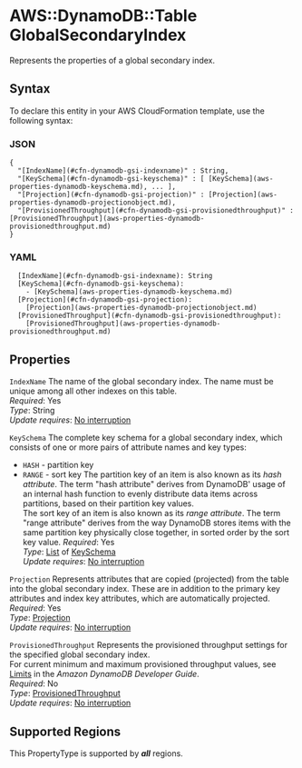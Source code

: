 # AWS::DynamoDB::Table GlobalSecondaryIndex<a name="aws-properties-dynamodb-gsi"></a>

Represents the properties of a global secondary index\.

## Syntax<a name="aws-properties-dynamodb-gsi-syntax"></a>

To declare this entity in your AWS CloudFormation template, use the following syntax:

### JSON<a name="aws-properties-dynamodb-gsi-syntax.json"></a>

```
{
  "[IndexName](#cfn-dynamodb-gsi-indexname)" : String,
  "[KeySchema](#cfn-dynamodb-gsi-keyschema)" : [ [KeySchema](aws-properties-dynamodb-keyschema.md), ... ],
  "[Projection](#cfn-dynamodb-gsi-projection)" : [Projection](aws-properties-dynamodb-projectionobject.md),
  "[ProvisionedThroughput](#cfn-dynamodb-gsi-provisionedthroughput)" : [ProvisionedThroughput](aws-properties-dynamodb-provisionedthroughput.md)
}
```

### YAML<a name="aws-properties-dynamodb-gsi-syntax.yaml"></a>

```
  [IndexName](#cfn-dynamodb-gsi-indexname): String
  [KeySchema](#cfn-dynamodb-gsi-keyschema): 
    - [KeySchema](aws-properties-dynamodb-keyschema.md)
  [Projection](#cfn-dynamodb-gsi-projection): 
    [Projection](aws-properties-dynamodb-projectionobject.md)
  [ProvisionedThroughput](#cfn-dynamodb-gsi-provisionedthroughput): 
    [ProvisionedThroughput](aws-properties-dynamodb-provisionedthroughput.md)
```

## Properties<a name="aws-properties-dynamodb-gsi-properties"></a>

`IndexName`  <a name="cfn-dynamodb-gsi-indexname"></a>
The name of the global secondary index\. The name must be unique among all other indexes on this table\.  
*Required*: Yes  
*Type*: String  
*Update requires*: [No interruption](https://docs.aws.amazon.com/AWSCloudFormation/latest/UserGuide/using-cfn-updating-stacks-update-behaviors.html#update-no-interrupt)

`KeySchema`  <a name="cfn-dynamodb-gsi-keyschema"></a>
The complete key schema for a global secondary index, which consists of one or more pairs of attribute names and key types:  
+  `HASH` \- partition key
+  `RANGE` \- sort key
The partition key of an item is also known as its *hash attribute*\. The term "hash attribute" derives from DynamoDB' usage of an internal hash function to evenly distribute data items across partitions, based on their partition key values\.  
The sort key of an item is also known as its *range attribute*\. The term "range attribute" derives from the way DynamoDB stores items with the same partition key physically close together, in sorted order by the sort key value\.
*Required*: Yes  
*Type*: [List](aws-properties-dynamodb-keyschema.md) of [KeySchema](aws-properties-dynamodb-keyschema.md)  
*Update requires*: [No interruption](https://docs.aws.amazon.com/AWSCloudFormation/latest/UserGuide/using-cfn-updating-stacks-update-behaviors.html#update-no-interrupt)

`Projection`  <a name="cfn-dynamodb-gsi-projection"></a>
Represents attributes that are copied \(projected\) from the table into the global secondary index\. These are in addition to the primary key attributes and index key attributes, which are automatically projected\.   
*Required*: Yes  
*Type*: [Projection](aws-properties-dynamodb-projectionobject.md)  
*Update requires*: [No interruption](https://docs.aws.amazon.com/AWSCloudFormation/latest/UserGuide/using-cfn-updating-stacks-update-behaviors.html#update-no-interrupt)

`ProvisionedThroughput`  <a name="cfn-dynamodb-gsi-provisionedthroughput"></a>
Represents the provisioned throughput settings for the specified global secondary index\.  
For current minimum and maximum provisioned throughput values, see [Limits](https://docs.aws.amazon.com/amazondynamodb/latest/developerguide/Limits.html) in the *Amazon DynamoDB Developer Guide*\.  
*Required*: No  
*Type*: [ProvisionedThroughput](aws-properties-dynamodb-provisionedthroughput.md)  
*Update requires*: [No interruption](https://docs.aws.amazon.com/AWSCloudFormation/latest/UserGuide/using-cfn-updating-stacks-update-behaviors.html#update-no-interrupt)

## Supported Regions

This PropertyType is supported by ***all*** regions.